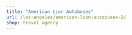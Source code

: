 ```yaml
---
title: "American Lion Autobuses"
url: /los-angeles/american-lion-autobuses-2/
shop: travel agency
---
```

